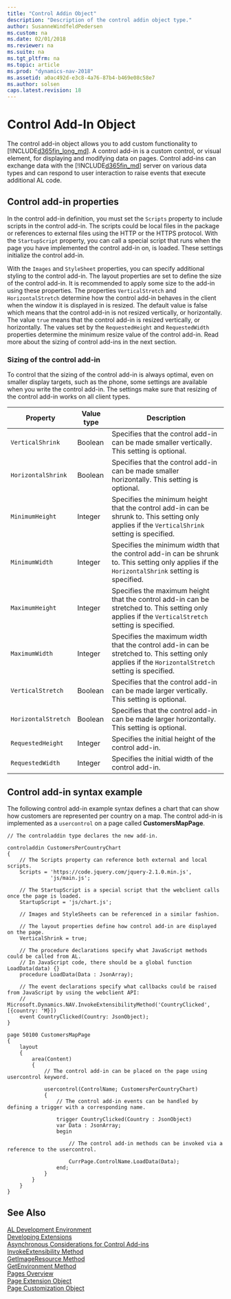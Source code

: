 ```yaml
---
title: "Control Addin Object"
description: "Description of the control addin object type."
author: SusanneWindfeldPedersen
ms.custom: na
ms.date: 02/01/2018
ms.reviewer: na
ms.suite: na
ms.tgt_pltfrm: na
ms.topic: article
ms.prod: "dynamics-nav-2018"
ms.assetid: a0ac492d-e3c8-4a76-87b4-b469e08c58e7
ms.author: solsen
caps.latest.revision: 18
---
```




# Control Add-In Object
The control add-in object allows you to add custom functionality to [!INCLUDE[d365fin_long_md](includes/d365fin_long_md.md)]. A control add-in is a custom control, or visual element, for displaying and modifying data on pages. Control add-ins can exchange data with the [!INCLUDE[d365fin_md](includes/d365fin_md.md)] server on various data types and can respond to user interaction to raise events that execute additional AL code.

## Control add-in properties
In the control add-in definition, you must set the `Scripts` property to include scripts in the control add-in. The scripts could be local files in the package or references to external files using the HTTP or the HTTPS protocol. With the `StartupScript` property, you can call a special script that runs when the page you have implemented the control add-in on, is loaded. These settings initialize the control add-in.

With the `Images` and `StyleSheet` properties, you can specify additional styling to the control add-in. The layout properties are set to define the size of the control add-in. It is recommended to apply some size to the add-in using these properties. The properties `VerticalStretch` and `HorizontalStretch` determine how the control add-in behaves in the client when the window it is displayed in is resized. The default value is false which means that the control add-in is not resized vertically, or horizontally. The value `true` means that the control add-in is resized vertically, or horizontally. The values set by the `RequestedHeight` and `RequestedWidth` properties determine the minimum resize value of the control add-in. Read more about the sizing of control add-ins in the next section.

### Sizing of the control add-in
To control that the sizing of the control add-in is always optimal, even on smaller display targets, such as the phone, some settings are available when you write the control add-in. The settings make sure that resizing of the control add-in works on all client types.

|Property       |Value type|Description|
|---------------|----------|-----------|
|`VerticalShrink`|Boolean|Specifies that the control add-in can be made smaller vertically. This setting is optional.|
|`HorizontalShrink`|Boolean|Specifies that the control add-in can be made smaller horizontally. This setting is optional.|
|`MinimumHeight`|Integer|Specifies the minimum height that the control add-in can be shrunk to. This setting only applies if the `VerticalShrink` setting is specified.|
|`MinimumWidth`|Integer|Specifies the minimum width that the control add-in can be shrunk to. This setting only applies if the `HorizontalShrink` setting is specified.|
|`MaximumHeight`|Integer|Specifies the maximum height that the control add-in can be stretched to. This setting only applies if the `VerticalStretch` setting is specified.|
|`MaximumWidth`|Integer|Specifies the maximum width that the control add-in can be stretched to. This setting only applies if the `HorizontalStretch` setting is specified.|
|`VerticalStretch`|Boolean|Specifies that the control add-in can be made larger vertically. This setting is optional.|
|`HorizontalStretch`|Boolean|Specifies that the control add-in can be made larger horizontally. This setting is optional.|
|`RequestedHeight`|Integer|Specifies the initial height of the control add-in.|
|`RequestedWidth`|Integer|Specifies the initial width of the control add-in.|

## Control add-in syntax example
The following control add-in example syntax defines a chart that can show how customers are represented per country on a map. The control add-in is implemented as a `usercontrol` on a page called **CustomersMapPage**.

```
// The controladdin type declares the new add-in.

controladdin CustomersPerCountryChart
{
    // The Scripts property can reference both external and local scripts.
    Scripts = 'https://code.jquery.com/jquery-2.1.0.min.js',
              'js/main.js';

    // The StartupScript is a special script that the webclient calls once the page is loaded.
    StartupScript = 'js/chart.js';

    // Images and StyleSheets can be referenced in a similar fashion.

    // The layout properties define how control add-in are displayed on the page.
    VerticalShrink = true;

    // The procedure declarations specify what JavaScript methods could be called from AL.
    // In JavaScript code, there should be a global function LoadData(data) {}
    procedure LoadData(Data : JsonArray);

    // The event declarations specify what callbacks could be raised from JavaScript by using the webclient API:
    // Microsoft.Dynamics.NAV.InvokeExtensibilityMethod('CountryClicked', [{country: 'M}])
    event CountryClicked(Country: JsonObject);
}

page 50100 CustomersMapPage
{
    layout
    {
        area(Content)
        {
            // The control add-in can be placed on the page using usercontrol keyword.

            usercontrol(ControlName; CustomersPerCountryChart)
            {
                // The control add-in events can be handled by defining a trigger with a corresponding name.

                trigger CountryClicked(Country : JsonObject)
                var Data : JsonArray;
                begin

                    // The control add-in methods can be invoked via a reference to the usercontrol.

                    CurrPage.ControlName.LoadData(Data);
                end;                  
            }
        }
    }
}

```

## See Also  
[AL Development Environment](devenv-reference-overview.md)  
[Developing Extensions](devenv-dev-overview.md)  
[Asynchronous Considerations for Control Add-ins](devenv-control-addin-asynchronous-considerations.md)  
[InvokeExtensibility Method](methods/devenv-invokeextensibility-method.md)  
[GetImageResource Method](methods/devenv-getimageresource-method.md)  
[GetEnvironment Method](methods/devenv-getenvironment-method.md)  
[Pages Overview](devenv-pages-overview.md)  
[Page Extension Object](devenv-page-ext-object.md)  
[Page Customization Object](devenv-page-customization-object.md)
